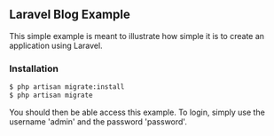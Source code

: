 ## Laravel Blog Example

This simple example is meant to illustrate how simple it is to create an application using Laravel.

### Installation

```bash
$ php artisan migrate:install
$ php artisan migrate
```

You should then be able access this example. To login, simply use the username 'admin' and the password 'password'.